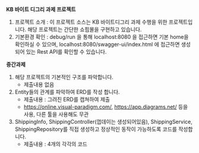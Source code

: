 **KB 바이트 디그리 과제 프로젝트**
 1. 프로젝트 소개 : 이 프로젝트 소스는 KB 바이트디그리 과제 수행을 위한 프로젝트입니다. 해당 프로젝트는 간단한 쇼핌몰을 구현하고 있습니다.
 2. 기본환경 확인 : debug/run 을 통해 localhost:8080 을 접근하면 기본 home을 확인하실 수 있으며, localhost:8080/swagger-ui/index.html 에 접근하면 생성되어 있는 Rest API를 확인할 수 있습니다.

**중간과제**
 1. 해당 프로젝트의 기본적인 구조를 파악합니다. 
    - 제출내용 없음
 3. Entity들의 관계를 파악하여 ERD를 작성 합니다. 
    - 제출내용 : 그려진 ERD를 캡쳐하여 제출
    - https://online.visual-paradigm.com/, https://app.diagrams.net/ 등을 사용, 다른 툴을 사용해도 무관
 4. ShippingInfo, ShippingController(껍데이는 생성되어있음), ShippingService, ShippingRepository를 직접 생성하고 정상적인 동작이 가능하도록 코드를 작성합니다. 
    - 제출내용 : 4개의 각각의 코드
   
